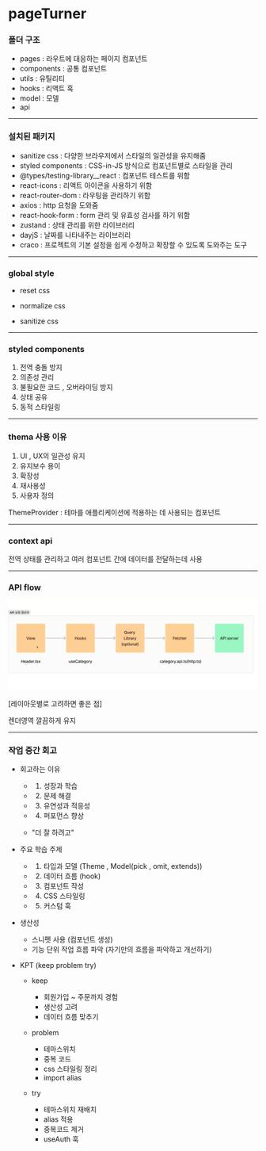 # pageTurner

### 폴더 구조

- pages : 라우트에 대응하는 페이지 컴포넌트
- components : 공통 컴포넌트
- utils : 유틸리티
- hooks : 리액트 훅
- model : 모델
- api

---

### 설치된 패키지

- sanitize css : 다양한 브라우저에서 스타일의 일관성을 유지해줌
- styled components : CSS-in-JS 방식으로 컴포넌트별로 스타일을 관리
- @types/testing-library\_\_react : 컴포넌트 테스트를 위함
- react-icons : 리액트 아이콘을 사용하기 위함
- react-router-dom : 라우팅을 관리하기 위함
- axios : http 요청을 도와줌
- react-hook-form : form 관리 및 유효성 검사를 하기 위함
- zustand : 상태 관리를 위한 라이브러리
- dayjS : 날짜를 나타내주는 라이브러리
- craco : 프로젝트의 기본 설정을 쉽게 수정하고 확장할 수 있도록 도와주는 도구

---

### global style

- reset css

- normalize css

- sanitize css

---

### styled components

1. 전역 충돌 방지
2. 의존성 관리
3. 불필요한 코드 , 오버라이딩 방지
4. 상태 공유
5. 동적 스타일링

---

### thema 사용 이유

1. UI , UX의 일관성 유지
2. 유지보수 용이
3. 확장성
4. 재사용성
5. 사용자 정의

ThemeProvider : 테마를 애플리케이션에 적용하는 데 사용되는 컴포넌트

---

### context api

전역 상태를 관리하고 여러 컴포넌트 간에 데이터를 전달하는데 사용

---

### API flow

<img src='./src/assets/git/API-flow.png'>

[레이아웃별로 고려하면 좋은 점]

렌더영역 깔끔하게 유지

---

### 작업 중간 회고

- 회고하는 이유

  - 1. 성장과 학습
  - 2. 문제 해결
  - 3. 유연성과 적응성
  - 4. 퍼포먼스 향상

  - "더 잘 하려고"

- 주요 학습 주제

  - 1. 타입과 모델 (Theme , Model(pick , omit, extends))
  - 2. 데이터 흐름 (hook)
  - 3. 컴포넌트 작성
  - 4. CSS 스타일링
  - 5. 커스텀 훅

- 생산성

  - 스니펫 사용 (컴포넌트 생성)
  - 기능 단위 작업 흐름 파악 (자기만의 흐름을 파악하고 개선하기)

- KPT (keep problem try)

  - keep

    - 회원가입 ~ 주문까지 경험
    - 생산성 고려
    - 데이터 흐름 맞추기

  - problem

    - 테마스위치
    - 중복 코드
    - css 스타일링 정리
    - import alias

  - try
    - 테마스위치 재배치
    - alias 적용
    - 중복코드 제거
    - useAuth 훅
